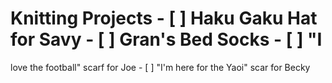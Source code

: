 # Knitting Projects - [ ] Haku Gaku Hat for Savy - [ ] Gran's Bed Socks - [ ] "I

love the football" scarf for Joe - [ ] "I'm here for the Yaoi" scar for Becky
